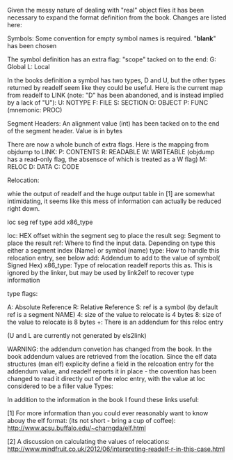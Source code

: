 


Given the messy nature of dealing with "real" object files it has been necessary to expand the format definition from the book. Changes are listed here:

Symbols:
Some convention for empty symbol names is required. "__blank__" has been chosen

The symbol definition has an extra flag: "scope" tacked on to the end:
     G: Global
     L: Local 

In the books definition a symbol has two types, D and U, but the other types returned by readelf seem like they could be useful. Here is the current map from readelf to LINK (note: "D" has been abandoned, and is instead implied by a lack of "U"):
     U: NOTYPE
     F: FILE 
     S: SECTION
     O: OBJECT
     P: FUNC (mnemonic: PROC)
     


Segment Headers:
An alignment value (int) has been tacked on to the end of the segment header. Value is in bytes

There are now a whole bunch of extra flags. Here is the mapping from objdump to LINK:
     P: CONTENTS
     R: READABLE
     W: WRITEABLE (objdump has a read-only flag, the absensce of which is treated as a W flag)
     M: RELOC
     D: DATA
     C: CODE

Relocation:

whie the output of readelf and the huge output table in [1] are somewhat intimidating, it seems like this mess of information can actually be reduced right down. 

loc seg ref type add x86_type

loc: HEX offset within the segment seg to place the result
seg: Segment to place the result
ref: Where to find the input data. Depending on type this either a segment index (Name) or symbol (name)
type: How to handle this relocation entry, see below
add: Addendum to add to the value of symbol( Signed Hex)
x86_type: Type of relocation readelf reports this as. This is ignored by the linker, but may be used by link2elf to recover type information

type flags:

A: Absolute Reference
R: Relative Reference
S: ref is a symbol (by default ref is a segment NAME)
4: size of the value to relocate is 4 bytes
8: size of the value to relocate is 8 bytes
+: There is an addendum for this reloc entry


(U and L are currently not generated by els2link)

WARNING: the addendum convetion has changed from the book. In the book addendum values are retrieved from the location. Since the elf data structures (man elf) explicity define a field in the relcoation entry for the addendum value, and readelf reports it in place - the covention has been changed to read it directly out of the reloc entry, with the value at loc considered to be a filler value
Types: 



In addition to the information in the book I found these links useful:

[1] For more information than you could ever reasonably want to know abouy the elf format: (its not short - bring a cup of coffee): http://www.acsu.buffalo.edu/~charngda/elf.html

[2] A discussion on calculating the values of relocations: http://www.mindfruit.co.uk/2012/06/interpreting-readelf-r-in-this-case.html 


